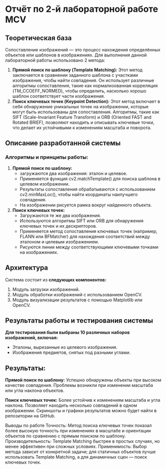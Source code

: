 # Отчёт по 2-й лабораторной работе MCV

## Теоретическая база
Сопоставление изображений — это процесс нахождения определённых объектов или шаблонов в изображениях.
Для выполнения данной лабораторной работы использовано 2 метода:

1. **Прямой поиск по шаблону (Template Matching):** Этот метод заключается в сравнении заданного шаблона с участками изображения, чтобы найти совпадения. Он использует различные алгоритмы сопоставления, такие как нормализованная корреляция (TM_CCOEFF_NORMED), чтобы определить, насколько хорошо шаблон соответствует части изображения.
2. **Поиск ключевых точек (Keypoint Detection):** Этот метод включает в себя обнаружение уникальных точек на изображении, которые могут быть использованы для сопоставления. Алгоритмы, такие как SIFT (Scale-Invariant Feature Transform) и ORB (Oriented FAST and Rotated BRIEF), позволяют находить и описывать ключевые точки, что делает их устойчивыми к изменениям масштаба и поворота.
## Описание разработанной системы
### Алгоритмы и принципы работы:
1. **Прямой поиск по шаблону:** 
   - загружаются два изображения: эталон и целевое.
   - Применяется функция cv2.matchTemplate() для поиска шаблона в целевом изображении.
   - Результаты сопоставления обрабатываются с использованием cv2.minMaxLoc(), чтобы найти координаты наилучшего совпадения.
   - На изображении рисуется рамка вокруг найденного объекта.
2. **Поиск ключевых точек:**
   - Загружаются те же два изображения.
   - Используются алгоритмы SIFT или ORB для обнаружения ключевых точек и их дескрипторов.
   - Применяется метод сопоставления ключевых точек (например, FLANN или BFMatcher) для нахождения соответствий между эталоном и целевым изображением.
   - Рисуются линии между соответствующими ключевыми точками на изображениях.

## Архитектура
Система состоит из **следующих компонентов:**
1. Модуль загрузки изображений.
2. Модуль обработки изображений с использованием OpenCV.
3. Модуль визуализации результатов с помощью Matplotlib или OpenCV.


## Результаты работы и тестирования системы
**Для тестирования были выбраны 10 различных наборов изображений, включая:**
   - Эталоны, вырезанные из целевого изображения.
   - Изображения предметов, снятых под разными углами.

## Результаты:
   **Прямой поиск по шаблону:**
   Успешно обнаружены объекты при высоком качестве совпадения.
   Проблемы возникли при изменении масштаба или угла наклона объектов.

**Поиск ключевых точек:**
Более устойчив к изменениям масштаба и угла наклона.
Позволяет находить несколько совпадений в одном изображении.
Скриншоты и графики результатов можно будет найти в репозитории на GitHub.

Выводы по работе
Точность: Метод поиска ключевых точек показал более высокую точность при изменениях в масштабе и ориентации объектов по сравнению с прямым поиском по шаблону.
Производительность: Template Matching быстрее в простых случаях, но менее эффективен при сложных условиях.
Применимость: Выбор метода зависит от конкретной задачи; для статичных объектов лучше использовать Template Matching, а для динамичных сцен — поиск ключевых точек.
